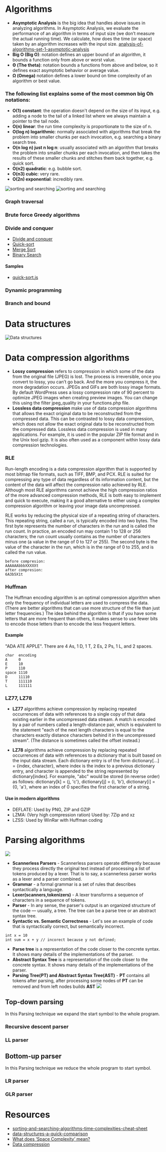 # Algorithms

* **Asymptotic Analysis** is the big idea that handles above issues in analyzing algorithms. In Asymptotic Analysis, we evaluate the performance of an algorithm in terms of input size (we don’t measure the actual running time). We calculate, how does the time (or space) taken by an algorithm increases with the input size. [analysis-of-algorithms-set-1-asymptotic-analysis](https://www.geeksforgeeks.org/analysis-of-algorithms-set-1-asymptotic-analysis/)
* **Big O (Big O)**: notation defines an upper bound of an algorithm, it bounds a function only from above or worst value.
* **Θ (The theta)**: notation bounds a functions from above and below, so it defines exact asymptotic behavior or average value.
* **Ω (Omega)** notation defines a lower bound on time complexity of an algorithm or best value. 
### The following list explains some of the most common big Oh notations:
* **O(1) constant**: the operation doesn't depend on the size of its input, e.g. adding a node to the tail of a linked list where we always maintain a pointer to the tail node.
* **O(n) linear**: the run time complexity is proportionate to the size of n.
* **O(log n) logarithmic**: normally associated with algorithms that break the problem into smaller chunks per each invocation, e.g. searching a binary search tree.
* **O(n log n) just n log n**: usually associated with an algorithm that breaks the problem into smaller chunks per each invocation, and then takes the results of these smaller chunks and stitches them back together, e.g. quick sort.
* **O(n2) quadratic**: e.g. bubble sort.
* **O(n3) cubic**: very rare.
* **O(2n) exponential**: incredibly rare.

![sorting and searching](https://github.com/khdevnet/algorithms/blob/master/docs/sorting-and-searching.png)
![sorting and searching](https://github.com/khdevnet/algorithms/blob/master/docs/sorting-and-searching-big-o-complexity.png)
### Graph traversal
### Brute force Greedy algorithms
### Divide and conquer
* [Divide and conquer](https://www.geeksforgeeks.org/divide-and-conquer-algorithm-introduction/)
* [Quick-sort](https://www.nczonline.net/blog/2012/11/27/computer-science-in-javascript-quicksort/) 
* [Merge Sort](https://hackernoon.com/programming-with-js-merge-sort-deb677b777c0)
* [Binary Search](https://medium.com/@jeffrey.allen.lewis/javascript-algorithms-explained-binary-search-25064b896470)
#### Samples
* [quick-sort.js](https://github.com/khdevnet/algorithms/blob/master/sort/quick-sort.js)
### Dynamic programming
### Branch and bound


# Data structures
![Data structures](https://github.com/khdevnet/algorithms/blob/master/docs/data-structures.png)

# Data compression algorithms
* **Lossy compression** refers to compression in which some of the data from the original file (JPEG) is lost. The process is irreversible, once you convert to lossy, you can’t go back. And the more you compress it, the more degradation occurs. JPEGs and GIFs are both lossy image formats. By default WordPress uses a lossy compression rate of 90 percent to optimize JPEG images when creating preview images. You can change this using the filter jpeg_quality in your functions.php file.
* **Lossless data compression** make use of data compression algorithms that allows the exact original data to be reconstructed from the compressed data. This can be contrasted to lossy data compression, which does not allow the exact original data to be reconstructed from the compressed data. Lossless data compression is used in many applications. For example, it is used in the popular ZIP file format and in the Unix tool gzip. It is also often used as a component within lossy data compression technologies. 

### RLE
Run-length encoding is a data compression algorithm that is supported by most bitmap file formats, such as TIFF, BMP, and PCX. RLE is suited for compressing any type of data regardless of its information content, but the content of the data will affect the compression ratio achieved by RLE. Although most RLE algorithms cannot achieve the high compression ratios of the more advanced compression methods, RLE is both easy to implement and quick to execute, making it a good alternative to either using a complex compression algorithm or leaving your image data uncompressed.

RLE works by reducing the physical size of a repeating string of characters. This repeating string, called a run, is typically encoded into two bytes. The first byte represents the number of characters in the run and is called the run count. In practice, an encoded run may contain 1 to 128 or 256 characters; the run count usually contains as the number of characters minus one (a value in the range of 0 to 127 or 255). The second byte is the value of the character in the run, which is in the range of 0 to 255, and is called the run value.

```
before compresion:
AAAAAAbbbXXXXXt
after compresion:
6A3b5X1t
```

### Huffman
The Huffman encoding algorithm is an optimal compression algorithm when only the frequency of individual letters are used to compress the data. (There are better algorithms that can use more structure of the file than just letter frequencies.) The idea behind the algorithm is that if you have some letters that are more frequent than others, it makes sense to use fewer bits to encode those letters than to encode the less frequent letters. 
#### Example
 "ADA ATE APPLE". There are 4 As, 1 D, 1 T, 2 Es, 2 Ps, 1 L, and 2 spaces.
 ```
char  encoding
A     0
E     10
P     110
space 1110
D     11110
T     111110
L     111111
 ```
 
### LZ77, LZ78
* **LZ77** algorithms achieve compression by replacing repeated occurrences of data with references to a single copy of that data existing earlier in the uncompressed data stream. A match is encoded by a pair of numbers called a length-distance pair, which is equivalent to the statement "each of the next length characters is equal to the characters exactly distance characters behind it in the uncompressed stream". (The distance is sometimes called the offset instead.)

* **LZ78** algorithms achieve compression by replacing repeated occurrences of data with references to a dictionary that is built based on the input data stream. Each dictionary entry is of the form dictionary[...] = {index, character}, where index is the index to a previous dictionary entry, and character is appended to the string represented by dictionary[index]. For example, "abc" would be stored (in reverse order) as follows: dictionary[k] = {j, 'c'}, dictionary[j] = {i, 'b'}, dictionary[i] = {0, 'a'}, where an index of 0 specifies the first character of a string.

#### Use in modern algorithms
* DEFLATE: Used by PNG, ZIP and GZIP
* LZMA: (Very high compression ration) Used by: 7Zip and xz
* LZSS: Used by WinRar with Huffman coding

# Parsing algorithms
![](https://github.com/khdevnet/algorithms/blob/master/docs/lexer-parser-center.png)
* **Scannerless Parsers** - Scannerless parsers operate differently because they process directly the original text instead of processing a list of tokens produced by a lexer. That is to say, a scannerless parser works as a lexer and a parser combined.
* **Grammar** - a formal grammar is a set of rules that describes syntactically a language.
* **Lexer(scanners,tokenizers)** - A lexer transforms a sequence of characters in a sequence of tokens.
* **Parser** - In any sense, the parser's output is an organized structure of the code — usually, a tree. The tree can be a parse tree or an abstract syntax tree.
* **Syntactic vs. Semantic Correctness** - Let's see an example of code that is syntactically correct, but semantically incorrect.
```
int x = 10
int sum = x + y // incorect because y not defined;
```
* **Parse tree** is a representation of the code closer to the concrete syntax. It shows many details of the implementations of the parser.
* **Abstract Syntax Tree** is a representation of the code closer to the concrete syntax. It shows many details of the implementations of the parser.
* **Parsing Tree(PT) and Abstract Syntax Tree(AST)** - **PT** contains all tokens after parsing, after processing some nodes of **PT** can be removed and from left nodes builds **AST**
![](https://github.com/khdevnet/algorithms/blob/master/docs/parse-trees.png)
## Top-down parsing
In this Parsing technique we expand the start symbol to the whole program.
### Recursive descent parser
### LL parser
## Bottom-up parser
In this Parsing technique we reduce the whole program to start symbol.
### LR parser
### GLR parser

# Resources
* [sorting-and-searching-algorithms-time-complexities-cheat-sheet](https://www.hackerearth.com/practice/notes/sorting-and-searching-algorithms-time-complexities-cheat-sheet/)
* [data-structures-a-quick-comparison](https://medium.com/omarelgabrys-blog/data-structures-a-quick-comparison-6689d725b3b0)
* [What does ‘Space Complexity’ mean?](https://www.geeksforgeeks.org/g-fact-86/)
* [Data compression](https://www.slideshare.net/MustafaGokce/lz77-and-lz78-compression-algorithms)
